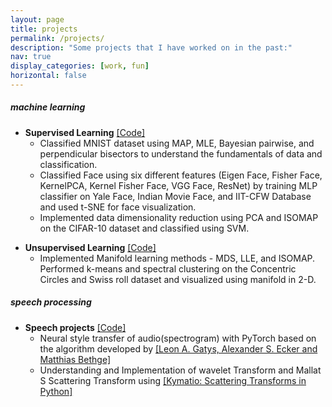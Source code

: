 ```yaml
---
layout: page
title: projects
permalink: /projects/
description: "Some projects that I have worked on in the past:"
nav: true
display_categories: [work, fun]
horizontal: false
---
```




##### machine learning   
* __Supervised Learning__ [[Code]](https://github.com/Nayanvats/) 
    - Classified MNIST dataset using MAP, MLE, Bayesian pairwise, and perpendicular bisectors to understand the fundamentals of data and classification.
    - Classified Face using six different features (Eigen Face, Fisher Face, KernelPCA, Kernel Fisher Face, VGG Face, ResNet) by training MLP classifier on Yale Face, Indian Movie Face, and IIT-CFW Database and used t-SNE for face visualization. 
    - Implemented data dimensionality reduction using PCA and ISOMAP on the CIFAR-10 dataset and classified using SVM.
<!-- ___ -->

- __Unsupervised Learning__  [[Code]](https://github.com/Nayanvats/)
    - Implemented Manifold learning methods - MDS, LLE, and ISOMAP. Performed k-means and spectral clustering on the Concentric Circles and Swiss roll dataset and visualized using manifold in 2-D. 
<!-- ___ -->

##### speech processing   
* __Speech projects__ [[Code]](https://github.com/Nayanvats/) 
  - Neural style transfer of audio(spectrogram) with PyTorch based on the algorithm developed by [[Leon A. Gatys, Alexander S. Ecker and Matthias Bethge]](https://arxiv.org/abs/1508.06576)
  - Understanding and Implementation of wavelet Transform and Mallat S  Scattering Transform using [[Kymatio: Scattering Transforms in Python]](https://jmlr.org/papers/v21/19-047.html)
